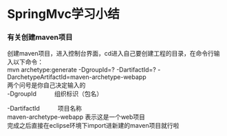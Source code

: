 # SpringMvc学习小结
### 有关创建maven项目
创建maven项目，进入控制台界面，cd进入自己要创建工程的目录，在命令行输入以下命令：<br>
mvn archetype:generate -DgroupId=? -DartifactId=? -DarchetypeArtifactId=maven-archetype-webapp<br>
两个问号是你自己决定输入的<br>
  -DgroupId　　　组织标识（包名）  

-DartifactId　　　项目名称  <br>
maven-archetype-webapp  表示这是一个web项目<br>
完成之后直接在eclipse环境下import进新建的maven项目就行啦
